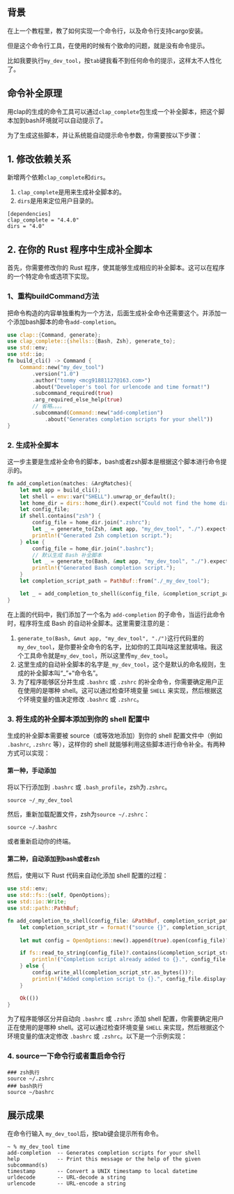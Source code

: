 ## 背景
在上一个教程里，教了如何实现一个命令行，以及命令行支持cargo安装。

但是这个命令行工具，在使用的时候有个致命的问题，就是没有命令提示。

比如我要执行`my_dev_tool`，按`tab`键我看不到任何命令的提示，这样太不人性化了。

## 命令补全原理

用clap的生成的命令工具可以通过`clap_complete`包生成一个补全脚本，把这个脚本加到bash环境就可以自动提示了。

为了生成这些脚本，并让系统能自动提示命令参数，你需要按以下步骤：


## 1. 修改依赖关系
新增两个依赖`clap_complete`和`dirs`。
1. `clap_complete`是用来生成补全脚本的。
2. `dirs`是用来定位用户目录的。
```
[dependencies]
clap_complete = "4.4.0"
dirs = "4.0"
```


## 2. 在你的 Rust 程序中生成补全脚本

首先，你需要修改你的 Rust 程序，使其能够生成相应的补全脚本。这可以在程序的一个特定命令或选项下实现。

### 1、重构buildCommand方法
把命令构造的内容单独重构为一个方法，后面生成补全命令还需要这个。并添加一个添加bash脚本的命令`add-completion`。
```rust
use clap::{Command, generate};
use clap_complete::{shells::{Bash, Zsh}, generate_to};
use std::env;
use std::io;
fn build_cli() -> Command {
    Command::new("my_dev_tool")
        .version("1.0")
        .author("tommy <mcg91881127@163.com>")
        .about("Developer's tool for urlencode and time format!")
        .subcommand_required(true)
        .arg_required_else_help(true)
        // 省略。。。。
        .subcommand(Command::new("add-completion")
            .about("Generates completion scripts for your shell"))
}
```
### 2. 生成补全脚本
这一步主要是生成补全命令的脚本，bash或者zsh脚本是根据这个脚本进行命令提示的。

```rust
fn add_completion(matches: &ArgMatches){
    let mut app = build_cli();
    let shell = env::var("SHELL").unwrap_or_default();
    let home_dir = dirs::home_dir().expect("Could not find the home directory");
    let config_file;
    if shell.contains("zsh") {
        config_file = home_dir.join(".zshrc");
        let _ = generate_to(Zsh, &mut app, "my_dev_tool", "./").expect("generate_to failed");
        println!("Generated Zsh completion script.");
    } else {
        config_file = home_dir.join(".bashrc");
        // 默认生成 Bash 补全脚本
        let _ = generate_to(Bash, &mut app, "my_dev_tool", "./").expect("generate_to failed");
        println!("Generated Bash completion script.");
    }
    let completion_script_path = PathBuf::from("./_my_dev_tool");

    let _ = add_completion_to_shell(&config_file, &completion_script_path);
}
```

在上面的代码中，我们添加了一个名为 `add-completion` 的子命令，当运行此命令时，程序将生成 Bash 的自动补全脚本。这里需要注意的是：
1. `generate_to(Bash, &mut app, "my_dev_tool", "./")`这行代码里的`my_dev_tool`，是你要补全命令的名字，比如你的工具叫啥这里就填啥。我这个工具命令就是`my_dev_tool`，所以这里传`my_dev_tool`。
2. 这里生成的自动补全脚本的名字是`_my_dev_tool`，这个是默认的命名规则，生成的补全脚本叫“_”+“命令名”。
3. 为了程序能够区分并生成 `.bashrc` 或 `.zshrc` 的补全命令，你需要确定用户正在使用的是哪种 shell。这可以通过检查环境变量 `SHELL` 来实现，然后根据这个环境变量的值决定修改 `.bashrc` 或 `.zshrc`。

### 3. 将生成的补全脚本添加到你的 shell 配置中

生成的补全脚本需要被 source（或等效地添加）到你的 shell 配置文件中（例如 `.bashrc`, `.zshrc` 等），这样你的 shell 就能够利用这些脚本进行命令补全。有两种方式可以实现：

#### 第一种，手动添加
将以下行添加到 `.bashrc` 或 `.bash_profile`，zsh为`.zshrc`。

```shell
source ~/_my_dev_tool
```

然后，重新加载配置文件，zsh为`source ~/.zshrc`：

```shell
source ~/.bashrc
```

或者重新启动你的终端。


#### 第二种，自动添加到bash或者zsh

然后，使用以下 Rust 代码来自动化添加 shell 配置的过程：

```rust
use std::env;
use std::fs::{self, OpenOptions};
use std::io::Write;
use std::path::PathBuf;

fn add_completion_to_shell(config_file: &PathBuf, completion_script_path: &PathBuf) -> std::io::Result<()> {
    let completion_script_str = format!("source {}", completion_script_path.display());
    
    let mut config = OpenOptions::new().append(true).open(config_file)?;

    if fs::read_to_string(config_file)?.contains(&completion_script_str) {
        println!("Completion script already added to {}.", config_file.display());
    } else {
        config.write_all(completion_script_str.as_bytes())?;
        println!("Added completion script to {}.", config_file.display());
    }

    Ok(())
}
```
为了程序能够区分并自动向 `.bashrc` 或 `.zshrc` 添加 shell 配置，你需要确定用户正在使用的是哪种 shell。这可以通过检查环境变量 `SHELL` 来实现，然后根据这个环境变量的值决定修改 `.bashrc` 或 `.zshrc`。以下是一个示例实现：
### 4. source一下命令行或者重启命令行
```
### zsh执行
source ~/.zshrc
### bash执行
source ~/bashrc
```

## 展示成果

在命令行输入 `my_dev_tool`后，按tab键会提示所有命令。

```
~ % my_dev_tool time
add-completion  -- Generates completion scripts for your shell
help            -- Print this message or the help of the given subcommand(s)
timestamp       -- Convert a UNIX timestamp to local datetime
urldecode       -- URL-decode a string
urlencode       -- URL-encode a string
```

